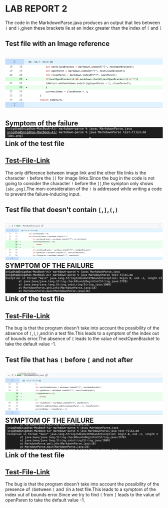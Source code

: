 # LAB REPORT 2
The code in the MarkdownParse.java produces an output that lies between `(` and `)`,given these brackets lie at an index greater than the index of `[` and `]`
## Test file with an **Image reference**
![Image](imageref.png)
----
**Symptom of the failure**
![Image](Terminalimage.pnG)
**Link of the test file**
---
[Test-File-Link](test-file3.md)
---
The only difference between image link and the other file links is the character `!` before the `[]` for image links.Since the bug in the code is not going to consider the character `!` before the `[]`,the sympton only shows `[abc.png]`.The mon-consideration of the `!` is addressed while writing a code to prevent the failure-inducing input.

## Test file that doesn't contain `[`,`]`,`(`,`)`
![Image](nobracket.png)
SYMPTOM OF THE FAILURE 
![Image](abcd.png)
**Link of the test file**
---
[Test-File-Link](test-file1.md)
---
The bug is that the program doesn't take into account the possibility of the absence of `[`,`]`,`)`,and`(`in a test file.This leads to a symptom of the index out of bounds error.The absence of `[` leads to the value of nextOpenBracket to take the default value -1.
## Test file that has `(` before `[` and not after
![Image](nobracket2.png)
SYMPTOM OF THE FAILURE 
![Image](Terminaloutput-oob.png)
**Link of the test file**
---
[Test-File-Link](test-file2.md)
---
The bug is that the program doesn't take into account the possibility of the presence of `(`between `[` and `]`in a test file.This leads to a symptom of the index out of bounds error.Since we try to find `(` from `]` leads to the value of openParen to take the default value -1.